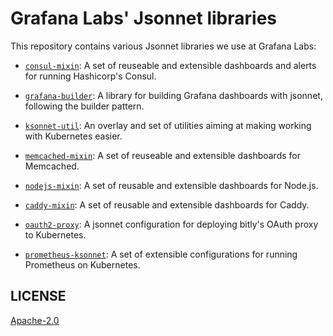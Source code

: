 # Grafana Labs' Jsonnet libraries

This repository contains various Jsonnet libraries we use at Grafana Labs:

* [`consul-mixin`](consul-mixin/): A set of reuseable and extensible dashboards
  and alerts for running Hashicorp's Consul.

* [`grafana-builder`](grafana-builder/): A library for building Grafana dashboards
  with jsonnet, following the builder pattern.

* [`ksonnet-util`](ksonnet-util/): An overlay and set of utilities aiming at making
  working with Kubernetes easier.

* [`memcached-mixin`](memcached-mixin/): A set of reuseable and extensible dashboards
  for Memcached.

* [`nodejs-mixin`](nodejs-mixin/): A set of reusable and extensible dashboards
  for Node.js.

* [`caddy-mixin`](caddy-mixin/): A set of reusable and extensible dashboards
  for Caddy.

* [`oauth2-proxy`](oauth2-proxy/): A jsonnet configuration for deploying bitly's
  OAuth proxy to Kubernetes.

* [`prometheus-ksonnet`](prometheus-ksonnet/): A set of extensible configurations
  for running Prometheus on Kubernetes.


## LICENSE

[Apache-2.0](LICENSE)
